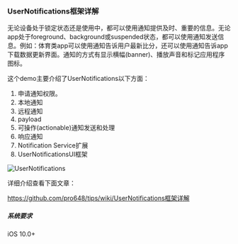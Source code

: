 ### UserNotifications框架详解

无论设备处于锁定状态还是使用中，都可以使用通知提供及时、重要的信息。无论app处于foreground、background或suspended状态，都可以使用通知发送信息。例如：体育类app可以使用通知告诉用户最新比分，还可以使用通知告诉app下载数据更新界面。通知的方式有显示横幅(banner)、播放声音和标记应用程序图标。

这个demo主要介绍了UserNotifications以下方面：

1. 申请通知权限。
2. 本地通知
3. 远程通知
4. payload
5. 可操作(actionable)通知发送和处理
6. 响应通知
7. Notification Service扩展
8. UserNotificationsUI框架

![UserNotifications](https://raw.githubusercontent.com/wiki/pro648/tips/images/UserNotifications.png)

详细介绍查看下面文章：

<https://github.com/pro648/tips/wiki/UserNotifications框架详解>

##### 系统要求

iOS 10.0+
